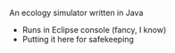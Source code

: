 An ecology simulator written in Java
- Runs in Eclipse console (fancy, I know)
- Putting it here for safekeeping
